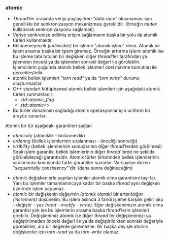 ### atomic

- _Thread_'ler arasında veriyi paylaşırken _"data race"_ oluşmaması için genellikle bir senkronizasyon mekanizması gereklidir. (örneğin _mutex_ kullanarak senkronizasyonu sağlamak).
- Veriye senkronize edilmiş erişim sağlamanın başka bir yolu da atomik türleri kullanmaktır.
- Bölünemeyecek _(indivisible)_ bir işleme "atomik işlem" denir. Atomik bir işlem arasına başka bir işlem giremez. Örneğin arttırma işlemi atomik ise bu işleme tabi tutulan bir değişken diğer _thread_'ler tarafından ya işlemden önceki ya da işlemden sonraki değeri ile görülebilir.
 İşlemcilerin çoğunda atomik bellek işlemleri özel makine komutları ile gerçekleştirilir.
- atomik bellek işlemleri _"torn read"_ ya da _"torn write"_ durumu oluşturmazlar.
- C++ standart kütüphanesi atomik bellek işlemleri için aşağıdaki atomik türleri sunmaktadır:
    - _std::atomic_flag_
    - _std::atomic_\<>
- Bu türler donanımın sağladığı atomik operasyonlar için uniform bir arayüz sunarlar.

Atomik bir tür aşağıdaki garantileri sağlar:
- _atomicity_ (atomiklik - bölünmezlik)
- _ordering_ (bellek işlemlerinin sıralanması - önceliği sonralığı)
- _visibility_ (bellek işlemlerinin sonuçlarının diğer _thread_'lerden görülmesi)
Sıralı işlem garantisi bellek işlemlerinin diğer _thread_'lerde ne şekilde görülebileceği garantisidir. 
Atomik türler birbirinden bellek işlemlerinin sıralanması konusunda farklı garantiler sunarlar. 
Varsayılan düzen _"sequentially consistency_"'dir. (daha sonra değineceğim)

+ _atomic_  değişkenlerle yapılan işlemler atomik olma garantisini taşırlar. Yani bu işlemler tamamlanıncaya kadar bir başka _thread_ aynı değişken üzerinde işlem yapamaz.
+ _atomic_ bir değişkenin değerinin _(atomik olarak)_ bir arttırıldığını _(increment)_ düşünelim. 
Bu işlem aslında 3 farklı işleme karşılık gelir: oku - değiştir - yaz _(read - modify - write)_. 
Eğer değişkenimizin atomik olma garantisi yok ise bu işlemlerin arasına başka _thread_'lerin işlemleri girebilir. 
Değişkenimiz atomik ise diğer _thread_'ler değişkenimizi ya değiştirilmeden önceki değeri ile ya da değiştirildikten sonraki değeriyle görebilirler, ara bir değerde göremezler. Bir başka deyişle atomik değişkenler için _torn-read_ ya da _torn-write_ olamaz. 




